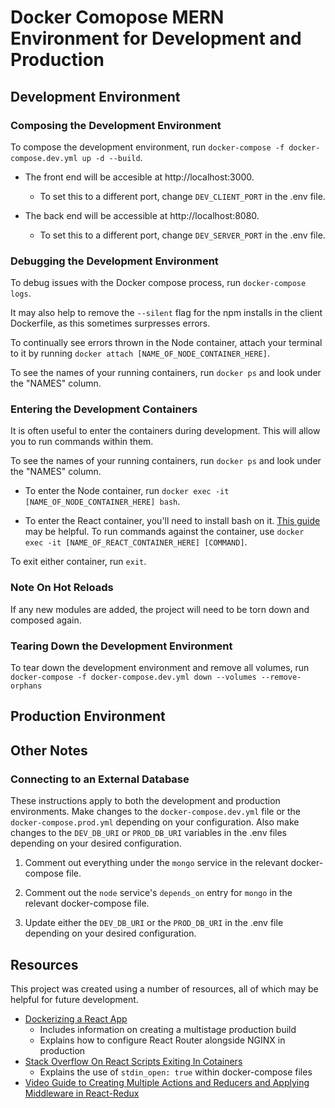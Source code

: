 # Docker Comopose MERN Environment for Development and Production

## Development Environment

### Composing the Development Environment

To compose the development environment, run `docker-compose -f docker-compose.dev.yml up -d --build`.

* The front end will be accesible at http://localhost:3000. 
    * To set this to a different port, change `DEV_CLIENT_PORT` in the .env file.

* The back end will be accessible at http://localhost:8080. 
    * To set this to a different port, change `DEV_SERVER_PORT` in the .env file.

### Debugging the Development Environment

To debug issues with the Docker compose process, run `docker-compose logs`.

It may also help to remove the `--silent` flag for the npm installs in the client Dockerfile, as this sometimes surpresses errors.

To continually see errors thrown in the Node container, attach your terminal to it by running `docker attach [NAME_OF_NODE_CONTAINER_HERE]`.

To see the names of your running containers, run `docker ps` and look under the "NAMES" column.

### Entering the Development Containers

It is often useful to enter the containers during development. This will allow you to run commands within them.

To see the names of your running containers, run `docker ps` and look under the "NAMES" column.

* To enter the Node container, run `docker exec -it [NAME_OF_NODE_CONTAINER_HERE] bash`.

* To enter the React container, you'll need to install bash on it. [This guide](https://www.cyberciti.biz/faq/alpine-linux-install-bash-using-apk-command/) may be helpful. To run commands against the container, use `docker exec -it [NAME_OF_REACT_CONTAINER_HERE] [COMMAND]`.

To exit either container, run `exit`.

### Note On Hot Reloads

If any new modules are added, the project will need to be torn down and composed again.

### Tearing Down the Development Environment

To tear down the development environment and remove all volumes, run `docker-compose -f docker-compose.dev.yml down --volumes --remove-orphans`

## Production Environment

## Other Notes

### Connecting to an External Database

These instructions apply to both the development and production environments. Make changes to the `docker-compose.dev.yml` file or the `docker-compose.prod.yml` depending on your configuration. Also make changes to the `DEV_DB_URI` or `PROD_DB_URI` variables in the .env files depending on your desired configuration.

1. Comment out everything under the `mongo` service in the relevant docker-compose file.

2. Comment out the `node` service's `depends_on` entry for `mongo` in the relevant docker-compose file.

3. Update either the `DEV_DB_URI` or the `PROD_DB_URI` in the .env file depending on your desired configuration.

## Resources

This project was created using a number of resources, all of which may be helpful for future development.

* [Dockerizing a React App](https://mherman.org/blog/dockerizing-a-react-app/)
    * Includes information on creating a multistage production build
    * Explains how to configure React Router alongside NGINX in production 
* [Stack Overflow On React Scripts Exiting In Cotainers](https://stackoverflow.com/questions/60790696/react-scripts-start-exiting-in-docker-foreground-cmd)
    * Explains the use of `stdin_open: true` within docker-compose files
* [Video Guide to Creating Multiple Actions and Reducers and Applying Middleware in React-Redux](https://youtu.be/YmGm-qwbJdc)

